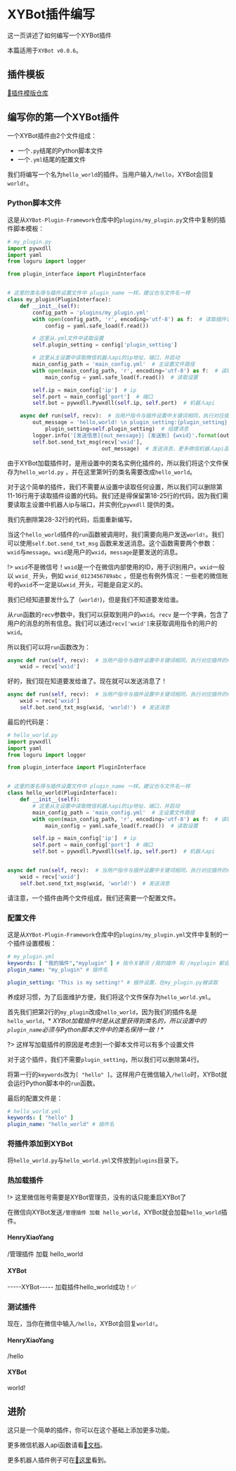 # XYBot插件编写

这一页讲述了如何编写一个XYBot插件

本篇适用于`XYBot v0.0.6`。

## 插件模板

[🔗插件模版仓库](https://github.com/wuhao1477/xybot-Plugin-Framework)

## 编写你的第一个XYBot插件

一个XYBot插件由2个文件组成：

- 一个`.py`结尾的Python脚本文件
- 一个`.yml`结尾的配置文件

我们将编写一个名为`hello_world`的插件。当用户输入`/hello`，XYBot会回复`world!`。

### Python脚本文件

这是从`XYBot-Plugin-Framework`仓库中的`plugins/my_plugin.py`文件中复制的插件脚本模板：

```python
# my_plugin.py
import pywxdll
import yaml
from loguru import logger

from plugin_interface import PluginInterface


# 这里的类名得与插件设置文件中 plugin_name 一样。建议也与文件名一样
class my_plugin(PluginInterface):
    def __init__(self):
        config_path = 'plugins/my_plugin.yml'
        with open(config_path, 'r', encoding='utf-8') as f:  # 读取插件设置
            config = yaml.safe_load(f.read())

        # 这里从.yml文件中读取设置
        self.plugin_setting = config['plugin_setting']

        # 这里从主设置中读取微信机器人api的ip地址、端口，并启动
        main_config_path = 'main_config.yml'  # 主设置文件路径
        with open(main_config_path, 'r', encoding='utf-8') as f:  # 读取设置
            main_config = yaml.safe_load(f.read())  # 读取设置

        self.ip = main_config['ip']  # ip
        self.port = main_config['port']  # 端口
        self.bot = pywxdll.Pywxdll(self.ip, self.port)  # 机器人api

    async def run(self, recv):  # 当用户指令与插件设置中关键词相同，执行对应插件的run函数
        out_message = 'hello,world! \n plugin_setting:{plugin_setting}'.format(
            plugin_setting=self.plugin_setting)  # 组建消息
        logger.info('[发送信息]{out_message}| [发送到] {wxid}'.format(out_message=out_message, wxid=recv['wxid']))
        self.bot.send_txt_msg(recv['wxid'],
                              out_message)  # 发送消息，更多微信机器人api函数请看 https://github.com/HenryXiaoYang/pywxdll 中的文档
```

由于XYBot加载插件时，是用设置中的类名实例化插件的，所以我们将这个文件保存为`hello_world.py`
，并在这里第9行的类名需要改成`hello_world`。

对于这个简单的插件，我们不需要从设置中读取任何设置，所以我们可以删除第11-16行用于读取插件设置的代码。我们还是得保留第18-25行的代码，因为我们需要读取主设置中机器人ip与端口，并实例化`pywxdll`
提供的类。

我们先删除第28-32行的代码，后面重新编写。

当这个`hello_world`插件的`run`函数被调用时，我们需要向用户发送`world!`。我们可以使用`self.bot.send_txt_msg`
函数来发送消息。这个函数需要两个参数：`wxid`与`message`。`wxid`是用户的`wxid`，`message`是要发送的消息。

!> `wxid`不是微信号！`wxid`是一个在微信内部使用的ID，用于识别用户。`wxid`一般以 `wxid_` 开头，例如 `wxid_0123456789abc`
，但是也有例外情况：一些老的微信账号的`wxid`不一定是以`wxid_`开头，可能是自定义的。

我们已经知道要发什么了（`world!`)，但是我们不知道要发给谁。

从`run`函数的`recv`参数中，我们可以获取到用户的`wxid`。`recv`
是一个字典，包含了用户的消息的所有信息。我们可以通过`recv['wxid']`来获取调用指令的用户的`wxid`。

所以我们可以将`run`函数改为：

```python
async def run(self, recv):  # 当用户指令与插件设置中关键词相同，执行对应插件的run函数
    wxid = recv['wxid']
```

好的，我们现在知道要发给谁了。现在就可以发送消息了！

```python
async def run(self, recv):  # 当用户指令与插件设置中关键词相同，执行对应插件的run函数
    wxid = recv['wxid']
    self.bot.send_txt_msg(wxid, 'world!')  # 发送消息
```

最后的代码是：

```python
# hello_world.py
import pywxdll
import yaml
from loguru import logger

from plugin_interface import PluginInterface


# 这里的类名得与插件设置文件中 plugin_name 一样。建议也与文件名一样
class hello_world(PluginInterface):
    def __init__(self):
        # 这里从主设置中读取微信机器人api的ip地址、端口，并启动
        main_config_path = 'main_config.yml'  # 主设置文件路径
        with open(main_config_path, 'r', encoding='utf-8') as f:  # 读取设置
            main_config = yaml.safe_load(f.read())  # 读取设置

        self.ip = main_config['ip']  # ip
        self.port = main_config['port']  # 端口
        self.bot = pywxdll.Pywxdll(self.ip, self.port)  # 机器人api


async def run(self, recv):  # 当用户指令与插件设置中关键词相同，执行对应插件的run函数
    wxid = recv['wxid']
    self.bot.send_txt_msg(wxid, 'world!')  # 发送消息
```

请注意，一个插件由两个文件组成，我们还需要一个配置文件。

### 配置文件

这是从`XYBot-Plugin-Framework`仓库中的`plugins/my_plugin.yml`文件中复制的一个插件设置模板：

```yaml
# my_plugin.yml
keywords: [ "我的插件","myplugin" ] # 指令关键词 /我的插件 和 /myplugin 都会运行插件 my_plugin
plugin_name: "my_plugin" # 插件名

plugin_setting: "This is my setting!" # 插件设置，在my_plugin.py被读取
```

养成好习惯，为了后面维护方便，我们将这个文件保存为`hello_world.yml`。

首先我们把第2行的`my_plugin`改成`hello_world`，因为我们的插件名是`hello_world`，*
*XYBot加载插件时是从这里获得到类名的，所以设置中的`plugin_name`必须与Python脚本文件中的类名保持一致！**

?> 这样写加载插件的原因是考虑到一个脚本文件可以有多个设置文件

对于这个插件，我们不需要`plugin_setting`，所以我们可以删除第4行。

将第一行的`keywords`改为`[ "hello" ]`。这样用户在微信输入`/hello`时，XYBot就会运行Python脚本中的`run`函数。

最后的配置文件是：

```yaml
# hello_world.yml
keywords: [ "hello" ]
plugin_name: "hello_world" # 插件名
```

### 将插件添加到XYBot

将`hello_world.py`与`hello_world.yml`文件放到`plugins`目录下。

### 热加载插件

!> 这里微信账号需要是XYBot管理员，没有的话只能重启XYBot了

在微信向XYBot发送`/管理插件 加载 hello_world`，XYBot就会加载`hello_world`插件。

<!-- chat:start -->

#### **HenryXiaoYang**

/管理插件 加载 hello_world

#### **XYBot**

-----XYBot-----
加载插件hello_world成功！✅
<!-- chat:end -->

### 测试插件

现在，当你在微信中输入`/hello`，XYBot会回复`world!`。

<!-- chat:start -->

#### **HenryXiaoYang**

/hello

#### **XYBot**

world!
<!-- chat:end -->

## 进阶

这只是一个简单的插件，你可以在这个基础上添加更多功能。

更多微信机器人api函数请看[🔗文档](https://henryxiaoyang.github.io/pywxdll)。

更多机器人插件例子可在[🔗这里](https://github.com/wuhao1477/xybot/tree/main/plugins)看到。
